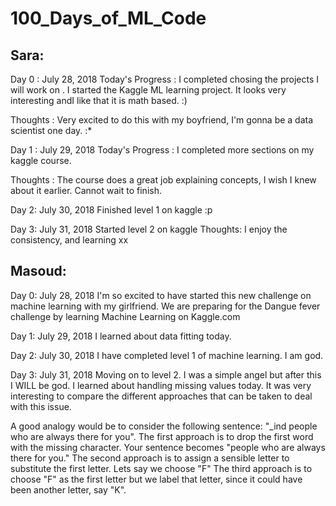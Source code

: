 # 100_Days_of_ML_Code

## Sara: 
Day 0 : July 28, 2018
Today's Progress : I completed chosing the projects I will work on . I started the Kaggle ML learning project. It looks very interesting andI like that it is math based. :)

Thoughts : Very excited to do this with my boyfriend, I'm gonna be a data scientist one day. :*

Day 1 : July 29, 2018
Today's Progress : I completed more sections on my kaggle course.

Thoughts : The course does a great job explaining concepts, I wish I knew about it earlier. Cannot wait to finish. 

Day 2: July 30, 2018
Finished level 1 on kaggle :p

Day 3: July 31, 2018
Started level 2 on kaggle
Thoughts: I enjoy the consistency, and learning xx

## Masoud: 
Day 0: July 28, 2018
 I'm so excited to have started this new challenge on machine learning with my girlfriend.
 We are preparing for the Dangue fever challenge by learning Machine Learning on Kaggle.com

Day 1: July 29, 2018
I learned about data fitting today.

Day 2: July 30, 2018
I have completed level 1 of machine learning. I am god.

Day 3: July 31, 2018
Moving on to level 2. I was a simple angel but after this I WILL be god.
I learned about handling missing values today. It was very interesting to compare the different approaches that can be taken to deal with this issue.

A good analogy would be to consider the following sentence: 
"_ind people who are always there for you".
The first approach is to drop the first word with the missing character. Your sentence becomes "people who are always there for you."
The second approach is to assign a sensible letter to substitute the first letter. Lets say we choose "F"
The third approach is to choose "F" as the first letter but we label that letter, since it could have been another letter, say "K".
